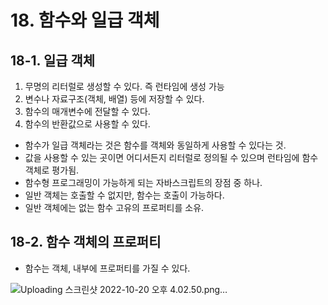 # 18. 함수와 일급 객체

## 18-1. 일급 객체

1. 무명의 리터럴로 생성할 수 있다. 즉 런타임에 생성 가능
2. 변수나 자료구조(객체, 배열) 등에 저장할 수 있다.
3. 함수의 매개변수에 전달할 수 있다.
4. 함수의 반환값으로 사용할 수 있다.

- 함수가 일급 객체라는 것은 함수를 객체와 동일하게 사용할 수 있다는 것.
- 값을 사용할 수 있는 곳이면 어디서든지 리터럴로 정의될 수 있으며 런타임에 함수 객체로 평가됨.
- 함수형 프로그래밍이 가능하게 되는 자바스크립트의 장점 중 하나.
- 일반 객체는 호출할 수 없지만, 함수는 호출이 가능하다.
- 일반 객체에는 없는 함수 고유의 프로퍼티를 소유.

## 18-2. 함수 객체의 프로퍼티

- 함수는 객체, 내부에 프로퍼티를 가질 수 있다.

![Uploading 스크린샷 2022-10-20 오후 4.02.50.png…]()
